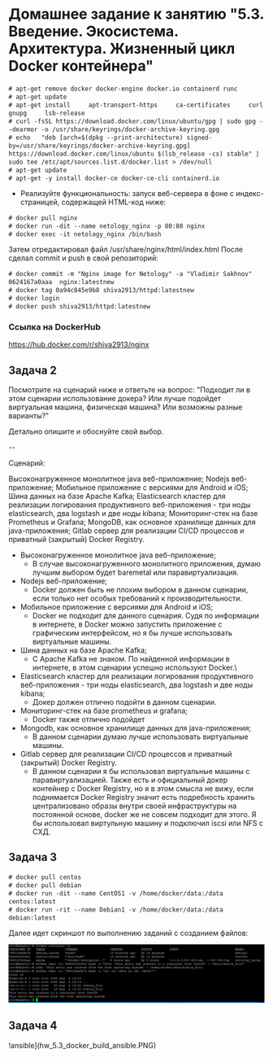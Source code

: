 # Домашнее задание к занятию "5.3. Введение. Экосистема. Архитектура. Жизненный цикл Docker контейнера"


```console
# apt-get remove docker docker-engine docker.io containerd runc
# apt-get update
# apt-get install     apt-transport-https     ca-certificates     curl     gnupg     lsb-release
# curl -fsSL https://download.docker.com/linux/ubuntu/gpg | sudo gpg --dearmor -o /usr/share/keyrings/docker-archive-keyring.gpg
# echo   "deb [arch=$(dpkg --print-architecture) signed-by=/usr/share/keyrings/docker-archive-keyring.gpg] https://download.docker.com/linux/ubuntu $(lsb_release -cs) stable" | sudo tee /etc/apt/sources.list.d/docker.list > /dev/null
# apt-get update
# apt-get -y install docker-ce docker-ce-cli containerd.io
```

* Реализуйте функциональность: запуск веб-сервера в фоне с индекс-страницей, содержащей HTML-код ниже:

```console
# docker pull nginx
# docker run -dit --name netology_nginx -p 80:80 nginx
# docker exec -it netology_nginx /bin/bash
```

Затем отредактировал файл  /usr/share/nginx/html/index.html
После сделал commit и push  в свой репозиторий:

```console
# docker commit -m "Nginx image for Netology" -a "Vladimir Sakhnov" 0624167a0aaa  nginx:latestnew 
# docker tag 0a94c845e9b8 shiva2913/httpd:latestnew
# docker login
# docker push shiva2913/httpd:latestnew
```
### Ссылка на DockerHub
https://hub.docker.com/r/shiva2913/nginx


## Задача 2
Посмотрите на сценарий ниже и ответьте на вопрос: "Подходит ли в этом сценарии использование докера? Или лучше подойдет виртуальная машина, физическая машина? Или возможны разные варианты?"

Детально опишите и обоснуйте свой выбор.

--

Сценарий:

Высоконагруженное монолитное java веб-приложение;
Nodejs веб-приложение;
Мобильное приложение c версиями для Android и iOS;
Шина данных на базе Apache Kafka;
Elasticsearch кластер для реализации логирования продуктивного веб-приложения - три ноды elasticsearch, два logstash и две ноды kibana;
Мониторинг-стек на базе Prometheus и Grafana;
MongoDB, как основное хранилище данных для java-приложения;
Gitlab сервер для реализации CI/CD процессов и приватный (закрытый) Docker Registry.

* Высоконагруженное монолитное java веб-приложение;
  * В случае высоконагруженного монолитного приложения, думаю лучшим выбором будет baremetal или паравиртуализация.
* Nodejs веб-приложение;
  * Docker должен быть не плохим выбором в данном сценарии, если только нет особых требований к производительности.
* Мобильное приложение c версиями для Android и iOS;
  * Docker не подходит для данного сценария. Судя по информации в интернете, в Docker можно запустить приложение с графическим интерфейсом, но я бы лучше использовать виртуальные машины.
* Шина данных на базе Apache Kafka;
  * C Apache Kafka не знаком. По найденной информации в интернете, в этом сценарии успешно используют Docker.\
* Elasticsearch кластер для реализации логирования продуктивного веб-приложения - три ноды elasticsearch, два logstash и две ноды kibana;
  * Докер должен отлично подойти в данном сценарии.
* Мониторинг-стек на базе prometheus и grafana;
  * Docker также отлично подойдет
* Mongodb, как основное хранилище данных для java-приложения;
  * В данном сценарии думаю лучше использовать виртуальные машины.
* Gitlab сервер для реализации CI/CD процессов и приватный (закрытый) Docker Registry.
  * В данном сценарии я бы использовал виртуальные машины с паравиртуализацией. Также есть и официальный докер контейнер с Docker Registry, но я в этом смысла не вижу, если поднимается Docker Registry значит есть подребность хранить централизовано образы внутри своей инфраструктуры на постоянной основе, docker же не совсем подходит для этого. Я бы использовал виртульную машину и подключил iscsi или NFS с СХД.


## Задача 3

```Console
# docker pull centos
# docker pull debian
# docker run -dit --name CentOS1 -v /home/docker/data:/data centos:latest
# docker run -rit --name Debian1 -v /home/docker/data:/data debian:latest
```
Далее идет скриншот по выполнению заданий с созданием файлов:

![files](hw_5.3_files_docker_data.PNG)

## Задача 4

!ansible](hw_5.3_docker_build_ansible.PNG)

